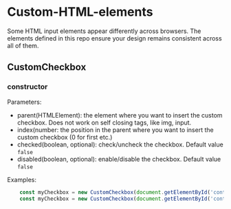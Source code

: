 # Custom-HTML-elements
Some HTML input elements appear differently across browsers. The elements defined in this repo ensure your design remains consistent across all of them.

## CustomCheckbox
### constructor
Parameters:
- parent(HTMLElement): the element where you want to insert the custom checkbox. Does not work on self closing tags, like img, input.
- index(number: the position in the parent where you want to insert the custom checkbox (0 for first etc.)
- checked(boolean, optional): check/uncheck the checkbox. Default value `false`
- disabled(boolean, optional): enable/disable the checkbox. Default value `false`

Examples:
```js
	const myCheckbox = new CustomCheckbox(document.getElementById('container'),0);
	const myCheckbox = new CustomCheckbox(document.getElementById('container'), 0, checked = true, disabled = true);
```
